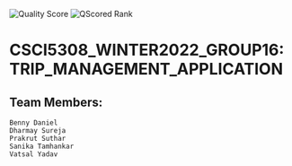 ![Quality Score](https://qscored.com/badge/f93c624b8f299bfbe2da741eab99399930bbe887d4bd2bfe0eba2bc2c94cb38d/score/) ![QScored Rank](https://qscored.com/badge/f93c624b8f299bfbe2da741eab99399930bbe887d4bd2bfe0eba2bc2c94cb38d/rank/) 


# CSCI5308_WINTER2022_GROUP16: TRIP_MANAGEMENT_APPLICATION

## Team Members:
```
Benny Daniel
Dharmay Sureja
Prakrut Suthar
Sanika Tamhankar
Vatsal Yadav
```
